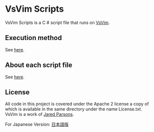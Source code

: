 VsVim Scripts
===

VsVim Scripts is a C # script file that runs on [VsVim](https://github.com/jaredpar/VsVim).  

## Execution method

See [here](https://github.com/VsVim/VsVim/blob/master/Documentation/CSharp%20scripting.md).  

## About each script file

See [here](Documentation/ScriptFiles.md).  

## License

All code in this project is covered under the Apache 2 license a copy of which is available in the same directory under the name License.txt.  
VsVim is a work of [Jared Parsons](https://github.com/jaredpar).  

For Japanese Version: [日本語版](README.ja.md)
